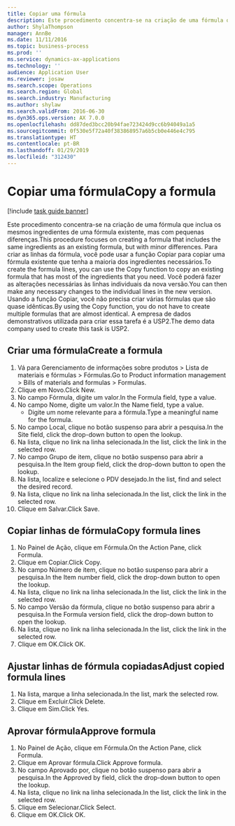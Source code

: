 ```yaml
---
title: Copiar uma fórmula
description: Este procedimento concentra-se na criação de uma fórmula que inclua os mesmos ingredientes de uma fórmula existente, mas com pequenas diferenças.
author: ShylaThompson
manager: AnnBe
ms.date: 11/11/2016
ms.topic: business-process
ms.prod: ''
ms.service: dynamics-ax-applications
ms.technology: ''
audience: Application User
ms.reviewer: josaw
ms.search.scope: Operations
ms.search.region: Global
ms.search.industry: Manufacturing
ms.author: shylaw
ms.search.validFrom: 2016-06-30
ms.dyn365.ops.version: AX 7.0.0
ms.openlocfilehash: dd87ded3bcc20b94fae723424d9cc6b94049a1a5
ms.sourcegitcommit: 0f530e5f72a40f383868957a6b5cb0e446e4c795
ms.translationtype: HT
ms.contentlocale: pt-BR
ms.lasthandoff: 01/29/2019
ms.locfileid: "312430"
---
```

# <a name="copy-a-formula"></a><span data-ttu-id="d7c29-103">Copiar uma fórmula</span><span class="sxs-lookup"><span data-stu-id="d7c29-103">Copy a formula</span></span>

[!include [task guide banner](../../includes/task-guide-banner.md)]

<span data-ttu-id="d7c29-104">Este procedimento concentra-se na criação de uma fórmula que inclua os mesmos ingredientes de uma fórmula existente, mas com pequenas diferenças.</span><span class="sxs-lookup"><span data-stu-id="d7c29-104">This procedure focuses on creating a formula that includes the same ingredients as an existing formula, but with minor differences.</span></span> <span data-ttu-id="d7c29-105">Para criar as linhas da fórmula, você pode usar a função Copiar para copiar uma fórmula existente que tenha a maioria dos ingredientes necessários.</span><span class="sxs-lookup"><span data-stu-id="d7c29-105">To create the formula lines, you can use the Copy function to copy an existing formula that has most of the ingredients that you need.</span></span> <span data-ttu-id="d7c29-106">Você poderá fazer as alterações necessárias às linhas individuais da nova versão.</span><span class="sxs-lookup"><span data-stu-id="d7c29-106">You can then make any necessary changes to the individual lines in the new version.</span></span> <span data-ttu-id="d7c29-107">Usando a função Copiar, você não precisa criar várias fórmulas que são quase idênticas.</span><span class="sxs-lookup"><span data-stu-id="d7c29-107">By using the Copy function, you do not have to create multiple formulas that are almost identical.</span></span> <span data-ttu-id="d7c29-108">A empresa de dados demonstrativos utilizada para criar essa tarefa é a USP2.</span><span class="sxs-lookup"><span data-stu-id="d7c29-108">The demo data company used to create this task is USP2.</span></span>


## <a name="create-a-formula"></a><span data-ttu-id="d7c29-109">Criar uma fórmula</span><span class="sxs-lookup"><span data-stu-id="d7c29-109">Create a formula</span></span>
1. <span data-ttu-id="d7c29-110">Vá para Gerenciamento de informações sobre produtos > Lista de materiais e fórmulas > Fórmulas.</span><span class="sxs-lookup"><span data-stu-id="d7c29-110">Go to Product information management > Bills of materials and formulas > Formulas.</span></span>
2. <span data-ttu-id="d7c29-111">Clique em Novo.</span><span class="sxs-lookup"><span data-stu-id="d7c29-111">Click New.</span></span>
3. <span data-ttu-id="d7c29-112">No campo Fórmula, digite um valor.</span><span class="sxs-lookup"><span data-stu-id="d7c29-112">In the Formula field, type a value.</span></span>
4. <span data-ttu-id="d7c29-113">No campo Nome, digite um valor.</span><span class="sxs-lookup"><span data-stu-id="d7c29-113">In the Name field, type a value.</span></span>
    * <span data-ttu-id="d7c29-114">Digite um nome relevante para a fórmula.</span><span class="sxs-lookup"><span data-stu-id="d7c29-114">Type a meaningful name for the formula.</span></span>  
5. <span data-ttu-id="d7c29-115">No campo Local, clique no botão suspenso para abrir a pesquisa.</span><span class="sxs-lookup"><span data-stu-id="d7c29-115">In the Site field, click the drop-down button to open the lookup.</span></span>
6. <span data-ttu-id="d7c29-116">Na lista, clique no link na linha selecionada.</span><span class="sxs-lookup"><span data-stu-id="d7c29-116">In the list, click the link in the selected row.</span></span>
7. <span data-ttu-id="d7c29-117">No campo Grupo de item, clique no botão suspenso para abrir a pesquisa.</span><span class="sxs-lookup"><span data-stu-id="d7c29-117">In the Item group field, click the drop-down button to open the lookup.</span></span>
8. <span data-ttu-id="d7c29-118">Na lista, localize e selecione o PDV desejado.</span><span class="sxs-lookup"><span data-stu-id="d7c29-118">In the list, find and select the desired record.</span></span>
9. <span data-ttu-id="d7c29-119">Na lista, clique no link na linha selecionada.</span><span class="sxs-lookup"><span data-stu-id="d7c29-119">In the list, click the link in the selected row.</span></span>
10. <span data-ttu-id="d7c29-120">Clique em Salvar.</span><span class="sxs-lookup"><span data-stu-id="d7c29-120">Click Save.</span></span>

## <a name="copy-formula-lines"></a><span data-ttu-id="d7c29-121">Copiar linhas de fórmula</span><span class="sxs-lookup"><span data-stu-id="d7c29-121">Copy formula lines</span></span>
1. <span data-ttu-id="d7c29-122">No Painel de Ação, clique em Fórmula.</span><span class="sxs-lookup"><span data-stu-id="d7c29-122">On the Action Pane, click Formula.</span></span>
2. <span data-ttu-id="d7c29-123">Clique em Copiar.</span><span class="sxs-lookup"><span data-stu-id="d7c29-123">Click Copy.</span></span>
3. <span data-ttu-id="d7c29-124">No campo Número de item, clique no botão suspenso para abrir a pesquisa.</span><span class="sxs-lookup"><span data-stu-id="d7c29-124">In the Item number field, click the drop-down button to open the lookup.</span></span>
4. <span data-ttu-id="d7c29-125">Na lista, clique no link na linha selecionada.</span><span class="sxs-lookup"><span data-stu-id="d7c29-125">In the list, click the link in the selected row.</span></span>
5. <span data-ttu-id="d7c29-126">No campo Versão da fórmula, clique no botão suspenso para abrir a pesquisa.</span><span class="sxs-lookup"><span data-stu-id="d7c29-126">In the Formula version field, click the drop-down button to open the lookup.</span></span>
6. <span data-ttu-id="d7c29-127">Na lista, clique no link na linha selecionada.</span><span class="sxs-lookup"><span data-stu-id="d7c29-127">In the list, click the link in the selected row.</span></span>
7. <span data-ttu-id="d7c29-128">Clique em OK.</span><span class="sxs-lookup"><span data-stu-id="d7c29-128">Click OK.</span></span>

## <a name="adjust-copied-formula-lines"></a><span data-ttu-id="d7c29-129">Ajustar linhas de fórmula copiadas</span><span class="sxs-lookup"><span data-stu-id="d7c29-129">Adjust copied formula lines</span></span>
1. <span data-ttu-id="d7c29-130">Na lista, marque a linha selecionada.</span><span class="sxs-lookup"><span data-stu-id="d7c29-130">In the list, mark the selected row.</span></span>
2. <span data-ttu-id="d7c29-131">Clique em Excluir.</span><span class="sxs-lookup"><span data-stu-id="d7c29-131">Click Delete.</span></span>
3. <span data-ttu-id="d7c29-132">Clique em Sim.</span><span class="sxs-lookup"><span data-stu-id="d7c29-132">Click Yes.</span></span>

## <a name="approve-formula"></a><span data-ttu-id="d7c29-133">Aprovar fórmula</span><span class="sxs-lookup"><span data-stu-id="d7c29-133">Approve formula</span></span>
1. <span data-ttu-id="d7c29-134">No Painel de Ação, clique em Fórmula.</span><span class="sxs-lookup"><span data-stu-id="d7c29-134">On the Action Pane, click Formula.</span></span>
2. <span data-ttu-id="d7c29-135">Clique em Aprovar fórmula.</span><span class="sxs-lookup"><span data-stu-id="d7c29-135">Click Approve formula.</span></span>
3. <span data-ttu-id="d7c29-136">No campo Aprovado por, clique no botão suspenso para abrir a pesquisa.</span><span class="sxs-lookup"><span data-stu-id="d7c29-136">In the Approved by field, click the drop-down button to open the lookup.</span></span>
4. <span data-ttu-id="d7c29-137">Na lista, clique no link na linha selecionada.</span><span class="sxs-lookup"><span data-stu-id="d7c29-137">In the list, click the link in the selected row.</span></span>
5. <span data-ttu-id="d7c29-138">Clique em Selecionar.</span><span class="sxs-lookup"><span data-stu-id="d7c29-138">Click Select.</span></span>
6. <span data-ttu-id="d7c29-139">Clique em OK.</span><span class="sxs-lookup"><span data-stu-id="d7c29-139">Click OK.</span></span>


